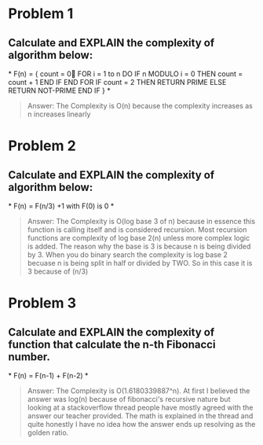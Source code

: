 # Problem 1
## Calculate and EXPLAIN the complexity of algorithm below:

\* 
F(n) = { 
      count = 0      FOR i = 1 to n DO
          IF n MODULO i = 0 THEN
             count = count + 1
          END IF
      END FOR
      IF count = 2 THEN
         RETURN PRIME
      ELSE
         RETURN NOT-PRIME
      END IF
} 
\*

> Answer: The Complexity is O(n) because the complexity increases as n increases linearly

# Problem 2
## Calculate and EXPLAIN the complexity of algorithm below:

\* 
F(n) = F(n/3) +1
  with F(0) is 0
\*

> Answer: The Complexity is O(log base 3 of n) because in essence this function is calling itself and is considered recursion. Most recursion functions are complexity of log base 2(n) unless more complex logic is added. The reason why the base is 3 is because n is being divided by 3. When you do binary search the complexity is log base 2 becuase n is being split in half or divided by TWO. So in this case it is 3 because of (n/3)

# Problem 3
## Calculate and EXPLAIN the complexity of function that calculate the n-th  Fibonacci number.
\*
F(n) = F(n-1) + F(n-2)
\*

> Answer: The Complexity is O(1.6180339887^n). At first I believed the answer was log(n) because of fibonacci's recursive nature but looking at a stackoverflow thread people have mostly agreed with the answer our teacher provided. The math is explained in the thread and quite honestly I have no idea how the answer ends up resolving as the golden ratio. 

